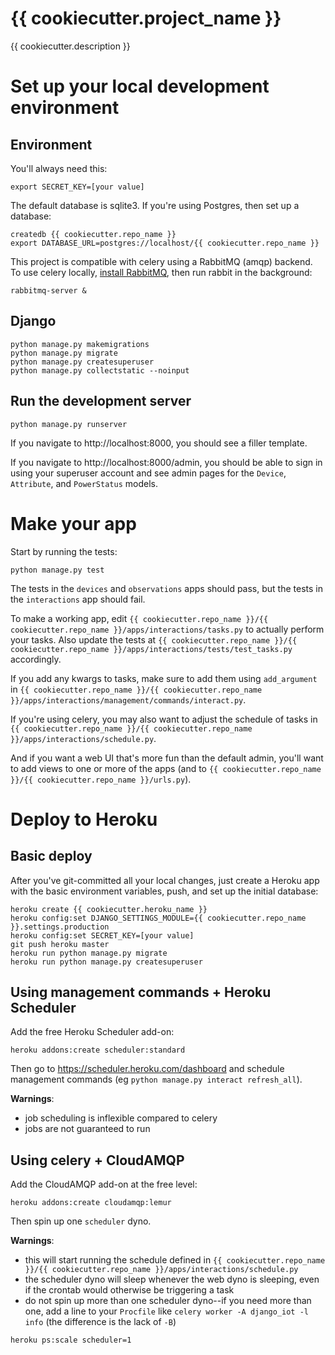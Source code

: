 # {{ cookiecutter.project_name }}
{{ cookiecutter.description }}

# Set up your local development environment
## Environment
You'll always need this:
```
export SECRET_KEY=[your value]
```

The default database is sqlite3. If you're using Postgres, then set up a database:
```
createdb {{ cookiecutter.repo_name }}
export DATABASE_URL=postgres://localhost/{{ cookiecutter.repo_name }}
```

This project is compatible with celery using a RabbitMQ (amqp) backend.
To use celery locally, [install RabbitMQ](https://www.rabbitmq.com/download.html),
then run rabbit in the background:
```
rabbitmq-server &
```

## Django
```
python manage.py makemigrations
python manage.py migrate
python manage.py createsuperuser
python manage.py collectstatic --noinput
```

## Run the development server
```
python manage.py runserver
```

If you navigate to http://localhost:8000, you should see a filler template.

If you navigate to http://localhost:8000/admin, you should be able to sign in using your superuser account
and see admin pages for the `Device`, `Attribute`, and `PowerStatus` models.

# Make your app
Start by running the tests:
```
python manage.py test
```

The tests in the `devices` and `observations` apps should pass, but the tests in the `interactions` app should fail.

To make a working app, edit `{{ cookiecutter.repo_name }}/{{ cookiecutter.repo_name }}/apps/interactions/tasks.py`
to actually perform your tasks. Also update the tests at `{{ cookiecutter.repo_name }}/{{ cookiecutter.repo_name }}/apps/interactions/tests/test_tasks.py` accordingly.

If you add any kwargs to tasks, make sure to add them using `add_argument` in `{{ cookiecutter.repo_name }}/{{ cookiecutter.repo_name }}/apps/interactions/management/commands/interact.py`.

If you're using celery, you may also want to adjust the schedule of tasks in `{{ cookiecutter.repo_name }}/{{ cookiecutter.repo_name }}/apps/interactions/schedule.py`.

And if you want a web UI that's more fun than the default admin, you'll want to add views to one or more of the apps (and to `{{ cookiecutter.repo_name }}/{{ cookiecutter.repo_name }}/urls.py`).

# Deploy to Heroku
## Basic deploy
After you've git-committed all your local changes, just create a Heroku app with the basic environment variables, push, and set up the initial database:
```
heroku create {{ cookiecutter.heroku_name }}
heroku config:set DJANGO_SETTINGS_MODULE={{ cookiecutter.repo_name }}.settings.production
heroku config:set SECRET_KEY=[your value]
git push heroku master
heroku run python manage.py migrate
heroku run python manage.py createsuperuser
```

## Using management commands + Heroku Scheduler
Add the free Heroku Scheduler add-on:
```
heroku addons:create scheduler:standard
```
Then go to https://scheduler.heroku.com/dashboard and schedule management commands (eg `python manage.py interact refresh_all`).

**Warnings**:
* job scheduling is inflexible compared to celery
* jobs are not guaranteed to run

## Using celery + CloudAMQP
Add the CloudAMQP add-on at the free level:
```
heroku addons:create cloudamqp:lemur
```

Then spin up one `scheduler` dyno.

**Warnings**:
* this will start running the schedule defined in `{{ cookiecutter.repo_name }}/{{ cookiecutter.repo_name }}/apps/interactions/schedule.py`
* the scheduler dyno will sleep whenever the web dyno is sleeping, even if the crontab would otherwise be triggering a task
* do not spin up more than one scheduler dyno--if you need more than one, add a line to your `Procfile` like `celery worker -A django_iot -l info` (the difference is the lack of `-B`)

```
heroku ps:scale scheduler=1
```
